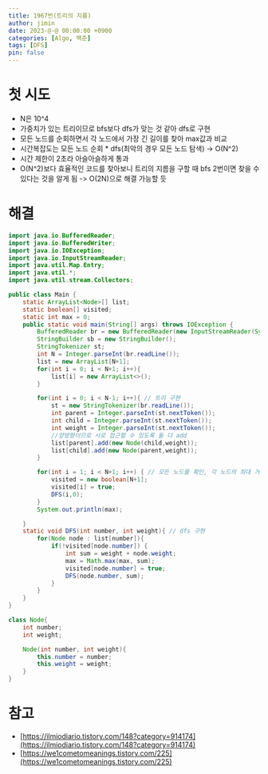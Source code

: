 ```yaml
---
title: 1967번(트리의 지름)
author: jimin
date: 2023-@-@ 00:00:00 +0900
categories: [Algo, 백준]
tags: [DFS]
pin: false
---
```


# 첫 시도

 - N은 10^4
 - 가중치가 있는 트리이므로 bfs보다 dfs가 맞는 것 같아 dfs로 구현
 - 모든 노드를 순회하면서 각 노드에서 가장 긴 길이를 찾아 max값과 비교
 - 시간복잡도는 모든 노드 순회 * dfs(최악의 경우 모든 노드 탐색) -> O(N^2)
 - 시간 제한이 2초라 아슬아슬하게 통과
 - O(N^2)보다 효율적인 코드를 찾아보니 트리의 지름을 구할 때 bfs 2번이면 찾을 수 있다는 것을 알게 됨 -> O(2N)으로 해결 가능할 듯


# 해결


```java
import java.io.BufferedReader;
import java.io.BufferedWriter;
import java.io.IOException;
import java.io.InputStreamReader;
import java.util.Map.Entry;
import java.util.*;
import java.util.stream.Collectors;

public class Main {
    static ArrayList<Node>[] list;
    static boolean[] visited;
    static int max = 0;
    public static void main(String[] args) throws IOException {
        BufferedReader br = new BufferedReader(new InputStreamReader(System.in));
        StringBuilder sb = new StringBuilder();
        StringTokenizer st;
        int N = Integer.parseInt(br.readLine());
        list = new ArrayList[N+1];
        for(int i = 0; i < N+1; i++){
            list[i] = new ArrayList<>();
        }

        for(int i = 0; i < N-1; i++){ // 트리 구현
            st = new StringTokenizer(br.readLine());
            int parent = Integer.parseInt(st.nextToken());
            int child = Integer.parseInt(st.nextToken());
            int weight = Integer.parseInt(st.nextToken());
            //양방향이므로 서로 접근할 수 있도록 둘 다 add
            list[parent].add(new Node(child,weight));
            list[child].add(new Node(parent,weight));
        }

        for(int i = 1; i < N+1; i++) { // 모든 노드를 확인, 각 노드의 최대 거리를 구한다.
            visited = new boolean[N+1];
            visited[i] = true;
            DFS(i,0);
        }
        System.out.println(max);

    }
    static void DFS(int number, int weight){ // dfs 구현
        for(Node node : list[number]){
            if(!visited[node.number]) {
                int sum = weight + node.weight;
                max = Math.max(max, sum);
                visited[node.number] = true;
                DFS(node.number, sum);
            }
        }
    }
}

class Node{
    int number;
    int weight;

    Node(int number, int weight){
        this.number = number;
        this.weight = weight;
    }
}
```

# 참고

 - [https://ilmiodiario.tistory.com/148?category=914174](https://ilmiodiario.tistory.com/148?category=914174)
 - [https://we1cometomeanings.tistory.com/225](https://we1cometomeanings.tistory.com/225)